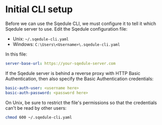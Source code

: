 # Initial CLI setup

Before we can use the Sqedule CLI, we must configure it to tell it which Sqedule server to use. Edit the Sqedule configuration file:

 * Unix: `~/.sqedule-cli.yaml`
 * Windows: `C:\Users\<Username>\.sqedule-cli.yaml`

In this file:

~~~yaml
server-base-url: https://your-sqedule-server.com
~~~

If the Sqedule server is behind a reverse proxy with HTTP Basic Authentication, then also specify the Basic Authentication credentials:

~~~yaml
basic-auth-user: <username here>
basic-auth-password: <password here>
~~~

On Unix, be sure to restrict the file's permissions so that the credentials can't be read by other users:

~~~bash
chmod 600 ~/.sqedule-cli.yaml
~~~
